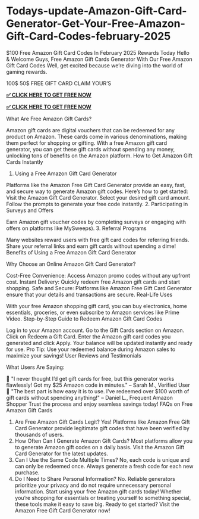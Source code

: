 # Todays-update-Amazon-Gift-Card-Generator-Get-Your-Free-Amazon-Gift-Card-Codes-february-2025
$100 Free Amazon Gift Card Codes In February 2025 Rewards Today
Hello & Welcome Guys, Free Amazon Gift Cards Generator With Our Free Amazon Gift Card Codes Well, get excited because we’re diving into the world of gaming rewards.

100$ 50$ FREE GIFT CARD CLAIM YOUR’S



**[✅ CLICK HERE TO GET FREE NOW](https://deal4everyone.com/amazon-gift-card/)**

**[✅ CLICK HERE TO GET FREE NOW](https://deal4everyone.com/amazon-gift-card/)**

What Are Free Amazon Gift Cards?

Amazon gift cards are digital vouchers that can be redeemed for any product on Amazon. These cards come in various denominations, making them perfect for shopping or gifting. With a free Amazon gift card generator, you can get these gift cards without spending any money, unlocking tons of benefits on the Amazon platform.
How to Get Amazon Gift Cards Instantly

1. Using a Free Amazon Gift Card Generator

Platforms like the Amazon Free Gift Card Generator provide an easy, fast, and secure way to generate Amazon gift codes. Here’s how to get started:
Visit the Amazon Gift Card Generator. Select your desired gift card amount. Follow the prompts to generate your free code instantly.
2. Participating in Surveys and Offers

Earn Amazon gift voucher codes by completing surveys or engaging with offers on platforms like MySweeps).
3. Referral Programs

Many websites reward users with free gift card codes for referring friends. Share your referral links and earn gift cards without spending a dime!
Benefits of Using a Free Amazon Gift Card Generator

Why Choose an Online Amazon Gift Card Generator?

Cost-Free Convenience: Access Amazon promo codes without any upfront cost. Instant Delivery: Quickly redeem free Amazon gift cards and start shopping. Safe and Secure: Platforms like Amazon Free Gift Card Generator ensure that your details and transactions are secure.
Real-Life Uses

With your free Amazon shopping gift card, you can buy electronics, home essentials, groceries, or even subscribe to Amazon services like Prime Video.
Step-by-Step Guide to Redeem Amazon Gift Card Codes

Log in to your Amazon account. Go to the Gift Cards section on Amazon. Click on Redeem a Gift Card. Enter the Amazon gift card codes you generated and click Apply. Your balance will be updated instantly and ready for use. Pro Tip: Use your redeemed balance during Amazon sales to maximize your savings!
User Reviews and Testimonials

What Users Are Saying:

🌟 "I never thought I’d get gift cards for free, but this generator works flawlessly! Got my $25 Amazon code in minutes." – Sarah M., Verified User
🌟 "The best part is how easy it is to use. I’ve redeemed over $100 worth of gift cards without spending anything!" – Daniel L., Frequent Amazon Shopper
Trust the process and enjoy seamless savings today!
FAQs on Free Amazon Gift Cards

1. Are Free Amazon Gift Cards Legit?
Yes! Platforms like Amazon Free Gift Card Generator provide legitimate gift codes that have been verified by thousands of users.
2. How Often Can I Generate Amazon Gift Cards?
Most platforms allow you to generate Amazon gift codes on a daily basis. Visit the Amazon Gift Card Generator for the latest updates.
3. Can I Use the Same Code Multiple Times?
No, each code is unique and can only be redeemed once. Always generate a fresh code for each new purchase.
4. Do I Need to Share Personal Information?
No. Reliable generators prioritize your privacy and do not require unnecessary personal information.
Start using your free Amazon gift cards today! Whether you’re shopping for essentials or treating yourself to something special, these tools make it easy to save big.
Ready to get started? Visit the Amazon Free Gift Card Generator now!
